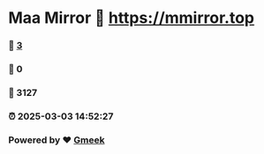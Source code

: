 # Maa Mirror :link: https://mmirror.top 
### :page_facing_up: [3](https://mmirror.top/tag.html) 
### :speech_balloon: 0 
### :hibiscus: 3127 
### :alarm_clock: 2025-03-03 14:52:27 
### Powered by :heart: [Gmeek](https://github.com/Meekdai/Gmeek)
